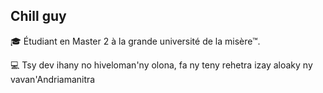 ## Chill guy

🎓 Étudiant en Master 2 à la grande université de la misère™.  

💻 Tsy dev ihany no hiveloman'ny olona, fa ny teny rehetra izay aloaky ny vavan'Andriamanitra 


<!--
**Toky20/Toky20** is a ✨ _special_ ✨ repository because its `README.md` (this file) appears on your GitHub profile.

Here are some ideas to get you started:

- 🔭 I’m currently working on ...
- 🌱 I’m currently learning ...
- 👯 I’m looking to collaborate on ...
- 🤔 I’m looking for help with ...
- 💬 Ask me about ...
- 📫 How to reach me: ...
- 😄 Pronouns: ...
- ⚡ Fun fact: ...
-->
